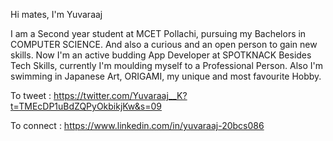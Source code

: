 Hi mates, I'm Yuvaraaj

I am a Second year student at MCET Pollachi, pursuing my Bachelors in COMPUTER SCIENCE.
And also a curious and an open person to gain new skills.
Now I'm an active budding App Developer at SPOTKNACK
Besides Tech Skills, currently I'm moulding myself to a Professional Person.
Also I'm swimming in Japanese Art, ORIGAMI, my unique and most favourite Hobby.

To tweet : https://twitter.com/Yuvaraaj__K?t=TMEcDP1uBdZQPyOkbikjKw&s=09

To connect : https://www.linkedin.com/in/yuvaraaj-20bcs086

<!---
Yuvaraaj086/Yuvaraaj086 is a ✨ special ✨ repository because its `README.md` (this file) appears on your GitHub profile.
You can click the Preview link to take a look at your changes.
--->
